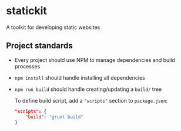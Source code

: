 # statickit
A toolkit for developing static websites

## Project standards

- Every project should use NPM to manage dependencies and build processes
- `npm install` should handle installing all dependencies
- `npm run build` should handle creating/updating a `build/` tree

    To define build script, add a `"scripts"` section to `package.json`:
    ```json
    "scripts": {
        "build": "grunt build"
    }
    ```
